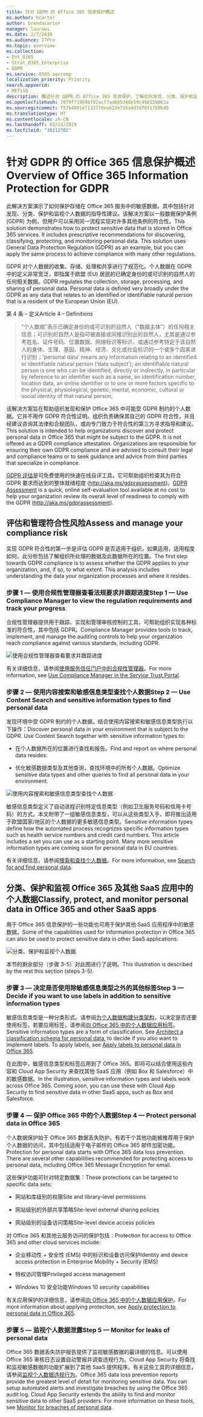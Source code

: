```yaml
---
title: 针对 GDPR 的 Office 365 信息保护概述
ms.author: bcarter
author: brendacarter
manager: laurawi
ms.date: 2/7/2018
ms.audience: ITPro
ms.topic: overview
ms.collection:
- Ent_O365
- Strat_O365_Enterprise
- GDPR
ms.service: O365-seccomp
localization_priority: Priority
search.appverid:
- MET150
description: 概述针对 GDPR 的 Office 365 信息保护。了解如何发现、分类、保护和监视个人数据。
ms.openlocfilehash: 7070f719698f92acf7ad885340e59c496559063a
ms.sourcegitcommit: f57b4001ef1327f0ea622e716a4d7d78f1769b49
ms.translationtype: HT
ms.contentlocale: zh-CN
ms.lasthandoff: 02/23/2019
ms.locfileid: "30212702"
---
```

# <a name="overview-of-office-365-information-protection-for-gdpr"></a><span data-ttu-id="0f5c0-104">针对 GDPR 的 Office 365 信息保护概述</span><span class="sxs-lookup"><span data-stu-id="0f5c0-104">Overview of Office 365 Information Protection for GDPR</span></span>

<span data-ttu-id="0f5c0-p102">此解决方案演示了如何保护存储在 Office 365 服务中的敏感数据。其中包括针对发现、分类、保护和监视个人数据的指导性建议。该解决方案以一般数据保护条例 (GDPR) 为例，但用户可以采用同一流程实现对许多其他条例的符合性。</span><span class="sxs-lookup"><span data-stu-id="0f5c0-p102">This solution demonstrates how to protect sensitive data that is stored in Office 365 services. It includes prescriptive recommendations for discovering, classifying, protecting, and monitoring personal data. This solution uses General Data Protection Regulation (GDPR) as an example, but you can apply the same process to achieve compliance with many other regulations.</span></span>

<span data-ttu-id="0f5c0-p103">GDPR 对个人数据的收集、存储、处理和共享进行了规范化。个人数据在 GDPR 中的定义非常宽泛，即指属于欧盟 (EU) 居民的已确定身份的或可识别的自然人的任何相关数据。</span><span class="sxs-lookup"><span data-stu-id="0f5c0-p103">GDPR regulates the collection, storage, processing, and sharing of personal data. Personal data is defined very broadly under the GDPR as any data that relates to an identified or identifiable natural person that is a resident of the European Union (EU).</span></span>

<span data-ttu-id="0f5c0-110">第 4 条 – 定义</span><span class="sxs-lookup"><span data-stu-id="0f5c0-110">Article 4 – Definitions</span></span>

> <span data-ttu-id="0f5c0-111">“个人数据”表示已确定身份的或可识别的自然人（“数据主体”）的任何相关信息；可识别的自然人是指可被直接或间接识别出的自然人，尤其是通过参考姓名、证件号码、位置数据、网络标识等标识，或通过参考特定于该自然人的身体、生理、基因、精神、经济、文化或社会标识的一个或多个因素进行识别；</span><span class="sxs-lookup"><span data-stu-id="0f5c0-111">‘personal data’ means any information relating to an identified or identifiable natural person (‘data subject’); an identifiable natural person is one who can be identified, directly or indirectly, in particular by reference to an identifier such as a name, an identification number, location data, an online identifier or to one or more factors specific to the physical, physiological, genetic, mental, economic, cultural or social identity of that natural person;</span></span>

<span data-ttu-id="0f5c0-p104">该解决方案旨在帮助组织发现和保护 Office 365 中可能受 GDPR 制约的个人数据。它并不用作 GDPR 符合性证明。组织负责确保其自己的 GDPR 符合性，并且经建议咨询其法律和合规团队，或向专门致力于符合性的第三方寻求指导和建议。</span><span class="sxs-lookup"><span data-stu-id="0f5c0-p104">This solution is intended to help organizations discover and protect personal data in Office 365 that might be subject to the GDPR. It is not offered as a GDPR compliance attestation. Organizations are responsible for ensuring their own GDPR compliance and are advised to consult their legal and compliance teams or to seek guidance and advice from third parties that specialize in compliance.</span></span>

<span data-ttu-id="0f5c0-115">[GDPR 评估](https://assessment.microsoft.com/gdpr-compliance)是可免费使用的快速在线自评工具，它可帮助组织检查其为符合 GDPR 要求而达到的整体就绪程度 (<http://aka.ms/gdprassessment>)。</span><span class="sxs-lookup"><span data-stu-id="0f5c0-115">[GDPR Assessment](https://assessment.microsoft.com/gdpr-compliance) is a quick, online self-evaluation tool available at no cost to help your organization review its overall level of readiness to comply with the GDPR (<http://aka.ms/gdprassessment>).</span></span>

## <a name="assess-and-manage-your-compliance-risk"></a><span data-ttu-id="0f5c0-116">评估和管理符合性风险</span><span class="sxs-lookup"><span data-stu-id="0f5c0-116">Assess and manage your compliance risk</span></span>

<span data-ttu-id="0f5c0-p105">实现 GDPR 符合性的第一步是评估 GDPR 是否适用于组织，如果适用，适用程度如何。此分析包括了解组织所处理的数据及此数据所在的位置。</span><span class="sxs-lookup"><span data-stu-id="0f5c0-p105">The first step towards GDPR compliance is to assess whether the GDPR applies to your organization, and, if so, to what extent. This analysis includes understanding the data your organization processes and where it resides.</span></span>

### <a name="step-1--use-compliance-manager-to-view-the-regulation-requirements-and-track-your-progress"></a><span data-ttu-id="0f5c0-119">步骤 1 — 使用合规性管理器查看法规要求并跟踪进度</span><span class="sxs-lookup"><span data-stu-id="0f5c0-119">Step 1 — Use Compliance Manager to view the regulation requirements and track your progress</span></span>

<span data-ttu-id="0f5c0-120">合规性管理器提供用于跟踪、实现和管理审核控制的工具，可帮助组织实现各种标准的符合性，其中包括 GDPR。</span><span class="sxs-lookup"><span data-stu-id="0f5c0-120">Compliance Manager provides tools to track, implement, and manage the auditing controls to help your organization reach compliance against various standards, including GDPR.</span></span>

![使用合规性管理器查看要求并跟踪进度](Media/Overview-image1.png)

<span data-ttu-id="0f5c0-122">有关详细信息，请参阅[使用服务信任门户中的合规性管理器](https://support.office.com/zh-CN/article/Use-Compliance-Manager-in-the-Service-Trust-Portal-Preview-5756d342-5af9-4496-82e8-4dd50fa39942)。</span><span class="sxs-lookup"><span data-stu-id="0f5c0-122">For more information, see [Use Compliance Manager in the Service Trust Portal](https://support.office.com/zh-CN/article/Use-Compliance-Manager-in-the-Service-Trust-Portal-Preview-5756d342-5af9-4496-82e8-4dd50fa39942).</span></span> 

### <a name="step-2--use-content-search-and-sensitive-information-types-to-find-personal-data"></a><span data-ttu-id="0f5c0-123">步骤 2 — 使用内容搜索和敏感信息类型查找个人数据</span><span class="sxs-lookup"><span data-stu-id="0f5c0-123">Step 2 — Use Content Search and sensitive information types to find personal data</span></span> 

<span data-ttu-id="0f5c0-p106">发现环境中受 GDPR 制约的个人数据。结合使用内容搜索和敏感信息类型执行以下操作：</span><span class="sxs-lookup"><span data-stu-id="0f5c0-p106">Discover personal data in your environment that is subject to the GDPR. Use Content Search together with sensitive information types to:</span></span>

-   <span data-ttu-id="0f5c0-126">在个人数据所在的位置进行查找和报告。</span><span class="sxs-lookup"><span data-stu-id="0f5c0-126">Find and report on where personal data resides.</span></span>

-   <span data-ttu-id="0f5c0-127">优化敏感数据类型及其他查询，查找环境中的所有个人数据。</span><span class="sxs-lookup"><span data-stu-id="0f5c0-127">Optimize sensitive data types and other queries to find all personal data in your environment.</span></span>

![使用内容搜索和敏感信息类型查找个人数据](Media/Overview-image2.png)

<span data-ttu-id="0f5c0-p107">敏感信息类型定义了自动进程识别特定信息类型（例如卫生服务号码和信用卡号码）的方式。本文附带了一组敏感信息类型，可以从这些类型入手。即将推出适用于欧盟国家/地区的个人数据的更多敏感信息类型。</span><span class="sxs-lookup"><span data-stu-id="0f5c0-p107">Sensitive information types define how the automated process recognizes specific information types such as health service numbers and credit card numbers. This article includes a set you can use as a starting point. Many more sensitive information types are coming soon for personal data in EU countries.</span></span>

<span data-ttu-id="0f5c0-132">有关详细信息，请参阅[搜索和查找个人数据](search-for-and-find-personal-data.md)。</span><span class="sxs-lookup"><span data-stu-id="0f5c0-132">For more information, see [Search for and find personal data](search-for-and-find-personal-data.md).</span></span> 

## <a name="classify-protect-and-monitor-personal-data-in-office-365-and-other-saas-apps"></a><span data-ttu-id="0f5c0-133">分类、保护和监视 Office 365 及其他 SaaS 应用中的个人数据</span><span class="sxs-lookup"><span data-stu-id="0f5c0-133">Classify, protect, and monitor personal data in Office 365 and other SaaS apps</span></span>

<span data-ttu-id="0f5c0-134">用于 Office 365 信息保护的一些功能也可用于保护其他 SaaS 应用程序中的敏感数据。</span><span class="sxs-lookup"><span data-stu-id="0f5c0-134">Some of the capabilities used for information protection in Office 365 can also be used to protect sensitive data in other SaaS applications.</span></span>

![分类、保护和监视个人数据](Media/Overview-image3.png)

<span data-ttu-id="0f5c0-136">本节的剩余部分（步骤 3-5）对此图进行了说明。</span><span class="sxs-lookup"><span data-stu-id="0f5c0-136">This illustration is described by the rest this section (steps 3-5).</span></span>

### <a name="step-3--decide-if-you-want-to-use-labels-in-addition-to-sensitive-information-types"></a><span data-ttu-id="0f5c0-137">步骤 3 — 决定是否使用除敏感信息类型之外的其他标签</span><span class="sxs-lookup"><span data-stu-id="0f5c0-137">Step 3 — Decide if you want to use labels in addition to sensitive information types</span></span>

<span data-ttu-id="0f5c0-p108">敏感信息类型是一种分类形式。请参阅[为个人数据构建分类架构](architect-a-classification-schema-for-personal-data.md)，以决定是否还要使用标签。若要应用标签，请参阅[向 Office 365 中的个人数据应用标签](apply-labels-to-personal-data-in-office-365.md)。</span><span class="sxs-lookup"><span data-stu-id="0f5c0-p108">Sensitive information types are a form of classification. See [Architect a classification schema for personal data](architect-a-classification-schema-for-personal-data.md), to decide if you also want to implement labels. To apply labels, see [Apply labels to personal data in Office 365](apply-labels-to-personal-data-in-office-365.md).</span></span>

<span data-ttu-id="0f5c0-p109">在此图中，敏感信息类型和标签应用到了 Office 365。即将可以结合使用这些内容和 Cloud App Security 来查找其他 SaaS 应用（例如 Box 和 Salesforce）中的敏感数据。</span><span class="sxs-lookup"><span data-stu-id="0f5c0-p109">In the illustration, sensitive information types and labels work across Office 365. Coming soon, you can use these with Cloud App Security to find sensitive data in other SaaS apps, such as Box and Salesforce.</span></span>

### <a name="step-4--protect-personal-data-in-office-365"></a><span data-ttu-id="0f5c0-143">步骤 4 — 保护 Office 365 中的个人数据</span><span class="sxs-lookup"><span data-stu-id="0f5c0-143">Step 4 — Protect personal data in Office 365</span></span> 

<span data-ttu-id="0f5c0-p110">个人数据保护始于 Office 365 数据丢失防护。有若干个其他功能被推荐用于保护个人数据的访问，其中包括适用于电子邮件的 Office 365 邮件加密功能。</span><span class="sxs-lookup"><span data-stu-id="0f5c0-p110">Protection for personal data starts with Office 365 data loss prevention. There are several other capabilities recommended for protecting access to personal data, including Office 365 Message Encryption for email.</span></span>

<span data-ttu-id="0f5c0-146">这些保护功能可针对特定数据集：</span><span class="sxs-lookup"><span data-stu-id="0f5c0-146">These protections can be targeted to specific data sets:</span></span>

-   <span data-ttu-id="0f5c0-147">网站和库级别的权限</span><span class="sxs-lookup"><span data-stu-id="0f5c0-147">Site and library-level permissions</span></span>

-   <span data-ttu-id="0f5c0-148">网站级别的外部共享策略</span><span class="sxs-lookup"><span data-stu-id="0f5c0-148">Site-level external sharing policies</span></span>

-   <span data-ttu-id="0f5c0-149">网站级别的设备访问策略</span><span class="sxs-lookup"><span data-stu-id="0f5c0-149">Site-level device access policies</span></span>

<span data-ttu-id="0f5c0-150">对 Office 365 和其他云服务访问的保护包括：</span><span class="sxs-lookup"><span data-stu-id="0f5c0-150">Protection for access to Office 365 and other cloud services include:</span></span>

-   <span data-ttu-id="0f5c0-151">企业移动性 + 安全性 (EMS) 中的标识和设备访问保护</span><span class="sxs-lookup"><span data-stu-id="0f5c0-151">Identity and device access protection in Enterprise Mobility + Security (EMS)</span></span>

-   <span data-ttu-id="0f5c0-152">特权访问管理</span><span class="sxs-lookup"><span data-stu-id="0f5c0-152">Privileged access management</span></span>

-   <span data-ttu-id="0f5c0-153">Windows 10 安全功能</span><span class="sxs-lookup"><span data-stu-id="0f5c0-153">Windows 10 security capabilities</span></span>

<span data-ttu-id="0f5c0-154">有关应用保护的详细信息，请参阅[向 Office 365 中的个人数据应用保护](apply-protection-to-personal-data-in-office-365.md)。</span><span class="sxs-lookup"><span data-stu-id="0f5c0-154">For more information about applying proteciton, see [Apply protection to personal data in Office 365](apply-protection-to-personal-data-in-office-365.md).</span></span>

### <a name="step-5--monitor-for-leaks-of-personal-data"></a><span data-ttu-id="0f5c0-155">步骤 5 — 监视个人数据泄露</span><span class="sxs-lookup"><span data-stu-id="0f5c0-155">Step 5 — Monitor for leaks of personal data</span></span>

<span data-ttu-id="0f5c0-p111">Office 365 数据丢失防护报告提供了监视敏感数据的最详细的信息。可以使用 Office 365 审核日志设置自动警报并调查违规行为。Cloud App Security 将查找和监视敏感数据的功能扩展到了其他 SaaS 提供程序。有关这些工具的详细信息，请参阅[监视个人数据违规行为](monitor-for-leaks-of-personal-data.md)。</span><span class="sxs-lookup"><span data-stu-id="0f5c0-p111">Office 365 data loss prevention reports provide the greatest level of detail for monitoring sensitive data. You can setup automated alerts and investigate breaches by using the Office 365 audit log. Cloud App Security extends the ability to find and monitor sensitive data to other SaaS providers. For more information on these tools, see [Monitor for breaches of personal data](monitor-for-leaks-of-personal-data.md).</span></span>
